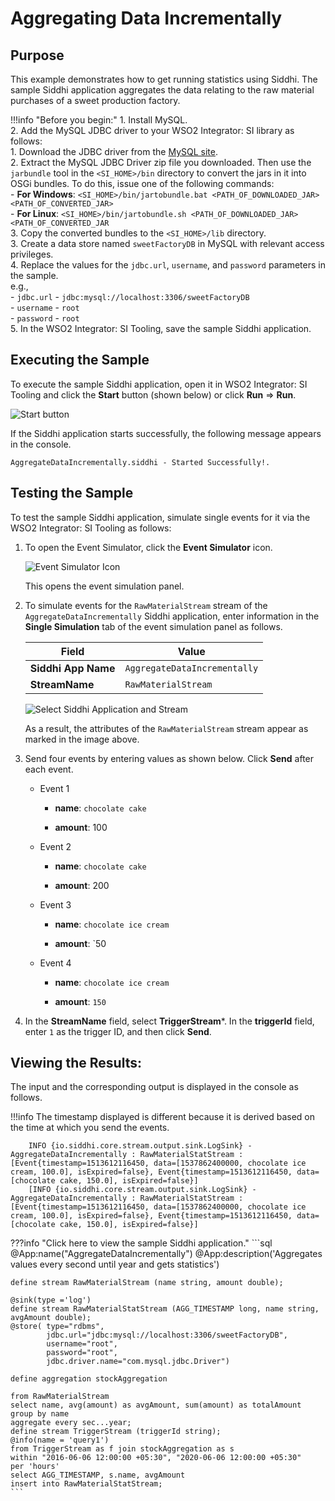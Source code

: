 # Aggregating Data Incrementally

## Purpose

This example demonstrates how to get running statistics using Siddhi. The sample Siddhi application aggregates the data relating to the raw material purchases of a sweet production factory.

!!!info "Before you begin:"
    1. Install MySQL.<br/>
    2. Add the MySQL JDBC driver to your WSO2 Integrator: SI library as follows:<br/>
        1. Download the JDBC driver from the [MySQL site](https://dev.mysql.com/get/Downloads/Connector-J/mysql-connector-java-5.1.45.tar.gz). <br/>
        2. Extract the MySQL JDBC Driver zip file you downloaded. Then use the `jarbundle` tool in the `<SI_HOME>/bin` directory to convert the jars in it into OSGi bundles. To do this, issue one of the following commands:<br/>
            - **For Windows**: `<SI_HOME>/bin/jartobundle.bat <PATH_OF_DOWNLOADED_JAR> <PATH_OF_CONVERTED_JAR>`<br/>
            - **For Linux**: `<SI_HOME>/bin/jartobundle.sh <PATH_OF_DOWNLOADED_JAR> <PATH_OF_CONVERTED_JAR`<br/>
        3. Copy the converted bundles to the `<SI_HOME>/lib` directory.<br/>
    3. Create a data store named `sweetFactoryDB` in MySQL with relevant access privileges.<br/>
    4. Replace the values for the `jdbc.url`, `username`, and `password` parameters in the sample.<br/>
        e.g., <br/>
        - `jdbc.url` - `jdbc:mysql://localhost:3306/sweetFactoryDB`<br/>
        - `username` - `root`<br/>
        - `password` - `root`<br/>
    5. In the WSO2 Integrator: SI Tooling, save the sample Siddhi application.<br/>



## Executing the Sample


To execute the sample Siddhi application, open it in WSO2 Integrator: SI Tooling and click the **Start** button (shown below) or click **Run** => **Run**.

![Start button]({{base_path}}/images/amazon-s3-sink-sample/start.png)

If the Siddhi application starts successfully, the following message appears in the console.

`AggregateDataIncrementally.siddhi - Started Successfully!.`

## Testing the Sample

To test the sample Siddhi application, simulate single events for it via the WSO2 Integrator: SI Tooling as follows:

1. To open the Event Simulator, click the **Event Simulator** icon.

    ![Event Simulator Icon]({{base_path}}/images/Testing-Siddhi-Applications/Event_Simulation_Icon.png)

    This opens the event simulation panel.

2. To simulate events for the `RawMaterialStream` stream of the `AggregateDataIncrementally`  Siddhi application, enter information in the **Single Simulation** tab of the event simulation panel as follows.

    | **Field**                   | **Value**                              |
    |-----------------------------|----------------------------------------|
    | **Siddhi App Name**         | `AggregateDataIncrementally`           |
    | **StreamName**              | `RawMaterialStream`                    |

    ![Select Siddhi Application and Stream]({{base_path}}/images/aggregate-data-incrementally-sample/aggregate-data-incrementally-event-simulation.png)

    As a result, the attributes of the `RawMaterialStream` stream appear as marked in the image above.


2. Send four events by entering values as shown below. Click **Send** after each event.

    - Event 1

        - **name**: `chocolate cake`

        - **amount**: 100

    - Event 2

        - **name**: `chocolate cake`

        - **amount**: 200

    - Event 3

        - **name**: `chocolate ice cream`

        - **amount**: `50

    - Event 4

        - **name**: `chocolate ice cream`

        - **amount**: `150`

3. In the **StreamName** field, select **TriggerStream***. In the **triggerId** field, enter `1` as the trigger ID, and then click **Send**.



## Viewing the Results:

The input and the corresponding output is displayed in the console as follows.

!!!info
    The timestamp displayed is different because it is derived based on the time at which you send the events.

```
    INFO {io.siddhi.core.stream.output.sink.LogSink} - AggregateDataIncrementally : RawMaterialStatStream : [Event{timestamp=1513612116450, data=[1537862400000, chocolate ice cream, 100.0], isExpired=false}, Event{timestamp=1513612116450, data=[chocolate cake, 150.0], isExpired=false}]
    [INFO {io.siddhi.core.stream.output.sink.LogSink} - AggregateDataIncrementally : RawMaterialStatStream : [Event{timestamp=1513612116450, data=[1537862400000, chocolate ice cream, 100.0], isExpired=false}, Event{timestamp=1513612116450, data=[chocolate cake, 150.0], isExpired=false}]
```


???info "Click here to view the sample Siddhi application."
    ```sql
    @App:name("AggregateDataIncrementally")
    @App:description('Aggregates values every second until year and gets statistics')

    define stream RawMaterialStream (name string, amount double);

    @sink(type ='log')
    define stream RawMaterialStatStream (AGG_TIMESTAMP long, name string, avgAmount double);
    @store( type="rdbms",
            jdbc.url="jdbc:mysql://localhost:3306/sweetFactoryDB",
            username="root",
            password="root",
            jdbc.driver.name="com.mysql.jdbc.Driver")

    define aggregation stockAggregation

    from RawMaterialStream
    select name, avg(amount) as avgAmount, sum(amount) as totalAmount
    group by name
    aggregate every sec...year;
    define stream TriggerStream (triggerId string);
    @info(name = 'query1')
    from TriggerStream as f join stockAggregation as s
    within "2016-06-06 12:00:00 +05:30", "2020-06-06 12:00:00 +05:30"
    per 'hours'
    select AGG_TIMESTAMP, s.name, avgAmount
    insert into RawMaterialStatStream;
    ```
